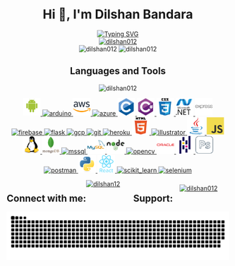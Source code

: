 <h1 align="center">Hi 👋, I'm Dilshan Bandara</h1>

<div align="center">
        <a href="https://git.io/typing-svg"><img src="https://readme-typing-svg.herokuapp.com?font=Fira+Code&weight=650&pause=1000&color=000000&center=true&vCenter=true&random=false&width=435&lines=Welcome+to+my+GitHub+profile...!;I'am+an+undergraduate" alt="Typing SVG" /></a>
</div>

<div align="center"> 
  <a href="https://github.com/ryo-ma/github-profile-trophy"><img src="https://github-profile-trophy.vercel.app/?username=Dilshan012" alt="dilshan012" /></a> 
</div>

<div align="center">
  <span >
    <img src="https://github-readme-stats.vercel.app/api?username=Dilshan012&show_icons=true&locale=en" alt="dilshan012" />
    <img src="https://github-readme-streak-stats.herokuapp.com/?user=dilshan012&" alt="dilshan012" />
  </span>
</div>

<div align="center">
  <h2>Languages and Tools</h2>
  
  <span align="center">
    <img src="https://github-readme-stats.vercel.app/api/top-langs?username=dilshan012&show_icons=true&locale=en&layout=compact" alt="dilshan012" />
  </span> <br>
  
  <a href="https://developer.android.com" target="_blank" rel="noreferrer"> <img
                src="https://raw.githubusercontent.com/devicons/devicon/master/icons/android/android-original-wordmark.svg"
                alt="android" width="40" height="40" /> </a> <a href="https://www.arduino.cc/" target="_blank"
            rel="noreferrer"> <img src="https://cdn.worldvectorlogo.com/logos/arduino-1.svg" alt="arduino" width="40"
                height="40" /> </a> <a href="https://aws.amazon.com" target="_blank" rel="noreferrer"> <img
                src="https://raw.githubusercontent.com/devicons/devicon/master/icons/amazonwebservices/amazonwebservices-original-wordmark.svg"
                alt="aws" width="40" height="40" /> </a> <a href="https://azure.microsoft.com/en-in/" target="_blank"
            rel="noreferrer"> <img src="https://www.vectorlogo.zone/logos/microsoft_azure/microsoft_azure-icon.svg"
                alt="azure" width="40" height="40" /> </a> <a href="https://www.cprogramming.com/" target="_blank"
            rel="noreferrer"> <img
                src="https://raw.githubusercontent.com/devicons/devicon/master/icons/c/c-original.svg" alt="c"
                width="40" height="40" /> </a> <a href="https://www.w3schools.com/cs/" target="_blank" rel="noreferrer">
            <img src="https://raw.githubusercontent.com/devicons/devicon/master/icons/csharp/csharp-original.svg"
                alt="csharp" width="40" height="40" /> </a> <a href="https://www.w3schools.com/css/" target="_blank"
            rel="noreferrer"> <img
                src="https://raw.githubusercontent.com/devicons/devicon/master/icons/css3/css3-original-wordmark.svg"
                alt="css3" width="40" height="40" /> </a> <a href="https://dotnet.microsoft.com/" target="_blank"
            rel="noreferrer"> <img
                src="https://raw.githubusercontent.com/devicons/devicon/master/icons/dot-net/dot-net-original-wordmark.svg"
                alt="dotnet" width="40" height="40" /> </a> <a href="https://expressjs.com" target="_blank"
            rel="noreferrer"> <img
                src="https://raw.githubusercontent.com/devicons/devicon/master/icons/express/express-original-wordmark.svg"
                alt="express" width="40" height="40" /> </a> <a href="https://firebase.google.com/" target="_blank"
            rel="noreferrer"> <img src="https://www.vectorlogo.zone/logos/firebase/firebase-icon.svg" alt="firebase"
                width="40" height="40" /> </a> <a href="https://flask.palletsprojects.com/" target="_blank"
            rel="noreferrer"> <img src="https://www.vectorlogo.zone/logos/pocoo_flask/pocoo_flask-icon.svg" alt="flask"
                width="40" height="40" /> </a> <a href="https://cloud.google.com" target="_blank" rel="noreferrer"> <img
                src="https://www.vectorlogo.zone/logos/google_cloud/google_cloud-icon.svg" alt="gcp" width="40"
                height="40" /> </a> <a href="https://git-scm.com/" target="_blank" rel="noreferrer"> <img
                src="https://www.vectorlogo.zone/logos/git-scm/git-scm-icon.svg" alt="git" width="40" height="40" />
        </a> <a href="https://heroku.com" target="_blank" rel="noreferrer"> <img
                src="https://www.vectorlogo.zone/logos/heroku/heroku-icon.svg" alt="heroku" width="40" height="40" />
        </a> <a href="https://www.w3.org/html/" target="_blank" rel="noreferrer"> <img
                src="https://raw.githubusercontent.com/devicons/devicon/master/icons/html5/html5-original-wordmark.svg"
                alt="html5" width="40" height="40" /> </a> <a href="https://www.adobe.com/in/products/illustrator.html"
            target="_blank" rel="noreferrer"> <img
                src="https://www.vectorlogo.zone/logos/adobe_illustrator/adobe_illustrator-icon.svg" alt="illustrator"
                width="40" height="40" /> </a> <a href="https://www.java.com" target="_blank" rel="noreferrer"> <img
                src="https://raw.githubusercontent.com/devicons/devicon/master/icons/java/java-original.svg" alt="java"
                width="40" height="40" /> </a> <a href="https://developer.mozilla.org/en-US/docs/Web/JavaScript"
            target="_blank" rel="noreferrer">
            <img src="https://raw.githubusercontent.com/devicons/devicon/master/icons/javascript/javascript-original.svg"
                alt="javascript" width="40" height="40" /> </a> <a href="https://www.linux.org/" target="_blank"
            rel="noreferrer"> <img
                src="https://raw.githubusercontent.com/devicons/devicon/master/icons/linux/linux-original.svg"
                alt="linux" width="40" height="40" /> </a> <a href="https://www.mongodb.com/" target="_blank"
            rel="noreferrer"> <img
                src="https://raw.githubusercontent.com/devicons/devicon/master/icons/mongodb/mongodb-original-wordmark.svg"
                alt="mongodb" width="40" height="40" /> </a> <a href="https://www.microsoft.com/en-us/sql-server"
            target="_blank" rel="noreferrer"> <img
                src="https://www.svgrepo.com/show/303229/microsoft-sql-server-logo.svg" alt="mssql" width="40"
                height="40" /> </a> <a href="https://www.mysql.com/" target="_blank" rel="noreferrer"> <img
                src="https://raw.githubusercontent.com/devicons/devicon/master/icons/mysql/mysql-original-wordmark.svg"
                alt="mysql" width="40" height="40" /> </a> <a href="https://nodejs.org" target="_blank"
            rel="noreferrer"> <img
                src="https://raw.githubusercontent.com/devicons/devicon/master/icons/nodejs/nodejs-original-wordmark.svg"
                alt="nodejs" width="40" height="40" /> </a> <a href="https://opencv.org/" target="_blank"
            rel="noreferrer"> <img src="https://www.vectorlogo.zone/logos/opencv/opencv-icon.svg" alt="opencv"
                width="40" height="40" /> </a> <a href="https://www.oracle.com/" target="_blank" rel="noreferrer"> <img
                src="https://raw.githubusercontent.com/devicons/devicon/master/icons/oracle/oracle-original.svg"
                alt="oracle" width="40" height="40" /> </a> <a href="https://pandas.pydata.org/" target="_blank"
            rel="noreferrer"> <img
                src="https://raw.githubusercontent.com/devicons/devicon/2ae2a900d2f041da66e950e4d48052658d850630/icons/pandas/pandas-original.svg"
                alt="pandas" width="40" height="40" /> </a> <a href="https://www.photoshop.com/en" target="_blank"
            rel="noreferrer"> <img
                src="https://raw.githubusercontent.com/devicons/devicon/master/icons/photoshop/photoshop-line.svg"
                alt="photoshop" width="40" height="40" /> </a> <a href="https://postman.com" target="_blank"
            rel="noreferrer"> <img src="https://www.vectorlogo.zone/logos/getpostman/getpostman-icon.svg" alt="postman"
                width="40" height="40" /> </a> <a href="https://www.python.org" target="_blank" rel="noreferrer"> <img
                src="https://raw.githubusercontent.com/devicons/devicon/master/icons/python/python-original.svg"
                alt="python" width="40" height="40" /> </a> <a href="https://reactjs.org/" target="_blank"
            rel="noreferrer"> <img
                src="https://raw.githubusercontent.com/devicons/devicon/master/icons/react/react-original-wordmark.svg"
                alt="react" width="40" height="40" /> </a> <a href="https://scikit-learn.org/" target="_blank"
            rel="noreferrer"> <img src="https://upload.wikimedia.org/wikipedia/commons/0/05/Scikit_learn_logo_small.svg"
                alt="scikit_learn" width="40" height="40" /> </a> <a href="https://www.selenium.dev" target="_blank"
            rel="noreferrer"> <img
                src="https://raw.githubusercontent.com/detain/svg-logos/780f25886640cef088af994181646db2f6b1a3f8/svg/selenium-logo.svg"
                alt="selenium" width="40" height="40" /> </a></p>
</div>

<div align="center">
  <span style="float: inline-start;">
    <h2 span style="float: inline-start;">Connect with me:</h2>
    <a href="https://linkedin.com/in/dilshan12" target="blank"><img style="padding: 10 0px 0px 15px;" src="https://raw.githubusercontent.com/rahuldkjain/github-profile-readme-generator/master/src/images/icons/Social/linked-in-alt.svg" alt="dilshan12" height="40" width="40" /></a>
  </span>
    
  <span style="float: inline-start; margin-left: 30px;">
    <h2 span style="float: inline-start;">Support:</h2>
    <a href="https://www.buymeacoffee.com/dilshan012"> <img style="padding: 10px 0px 0px 15px;" src="https://cdn.buymeacoffee.com/buttons/v2/default-yellow.png" height="50" width="210" alt="dilshan012"/></a>
  </span>
</div>

<div align="center">
  <img src="https://raw.githubusercontent.com/Elanza-48/Elanza-48/main/resources/img/github-contribution-grid-snake.svg" alt="Dilshan012" />
</div>
